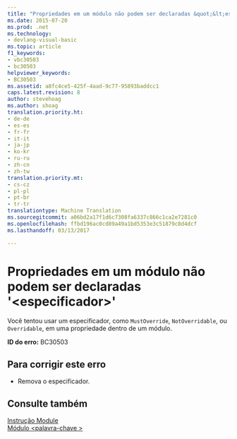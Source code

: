 ```yaml
---
title: "Propriedades em um módulo não podem ser declaradas &quot;&lt;especificador&gt;&quot; | Documentos do Microsoft"
ms.date: 2015-07-20
ms.prod: .net
ms.technology:
- devlang-visual-basic
ms.topic: article
f1_keywords:
- vbc30503
- bc30503
helpviewer_keywords:
- BC30503
ms.assetid: a8fc4ce5-425f-4aad-9c77-95893baddcc1
caps.latest.revision: 8
author: stevehoag
ms.author: shoag
translation.priority.ht:
- de-de
- es-es
- fr-fr
- it-it
- ja-jp
- ko-kr
- ru-ru
- zh-cn
- zh-tw
translation.priority.mt:
- cs-cz
- pl-pl
- pt-br
- tr-tr
translationtype: Machine Translation
ms.sourcegitcommit: a06bd2a17f1d6c7308fa6337c866c1ca2e7281c0
ms.openlocfilehash: ffbd196ac0cd89a49a1bd5353e3c51879c8d4dcf
ms.lasthandoff: 03/13/2017

---
```

# <a name="properties-in-a-module-cannot-be-declared-39ltspecifiergt39"></a>Propriedades em um módulo não podem ser declaradas '&lt;especificador&gt;'
Você tentou usar um especificador, como `MustOverride`, `NotOverridable`, ou `Overridable`, em uma propriedade dentro de um módulo.  
  
 **ID do erro:** BC30503  
  
## <a name="to-correct-this-error"></a>Para corrigir este erro  
  
-   Remova o especificador.  
  
## <a name="see-also"></a>Consulte também  
 [Instrução Module](../../visual-basic/language-reference/statements/module-statement.md)   
 [Módulo \<palavra-chave >](../../visual-basic/language-reference/modifiers/module-keyword.md)
